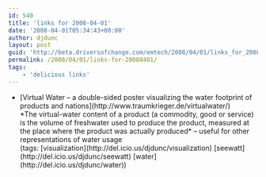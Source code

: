 ```yaml
---
id: 540
title: 'links for 2008-04-01'
date: '2008-04-01T05:34:43+00:00'
author: djdunc
layout: post
guid: 'http://beta.driversofchange.com/emtech/2008/04/01/links_for_20080401/'
permalink: /2008/04/01/links-for-20080401/
tags:
    - 'delicious links'
---
```


- <div class="delicious-link">[Virtual Water – a double-sided poster visualizing the water footprint of products and nations](http://www.traumkrieger.de/virtualwater/)</div><div class="delicious-extended">*The virtual-water content of a product (a commodity, good or service) is the volume of freshwater used to produce the product, measured at the place where the product was actually produced* – useful for other representations of water usage</div><div class="delicious-tags">(tags: [visualization](http://del.icio.us/djdunc/visualization) [seewatt](http://del.icio.us/djdunc/seewatt) [water](http://del.icio.us/djdunc/water))</div>